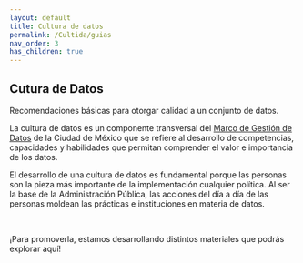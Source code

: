 ```yaml
---
layout: default
title: Cultura de datos
permalink: /Cultida/guias
nav_order: 3
has_children: true
---
```

<div class="nonfooter text-justify ">

<h2>Cutura de Datos</h2>
<p class="text-muted">
  Recomendaciones básicas para otorgar calidad a un conjunto de datos.
</p>

<p>La cultura de datos es un componente transversal del <a href="http://https://viriesc.github.io/micrositio_adip/marco_legal">Marco de Gestión de Datos</a>  de la Ciudad de México  que se refiere al desarrollo de competencias, capacidades y habilidades que permitan comprender el valor e importancia de los datos.</p>

<p>
El desarrollo de una cultura de datos es fundamental porque las personas son la pieza más importante de la implementación cualquier política. Al ser la base de la Administración Pública, las acciones del día a día de las personas moldean las prácticas e instituciones en materia de datos.
</p> <br>

¡Para promoverla, estamos desarrollando distintos materiales que podrás explorar aquí!




</div>